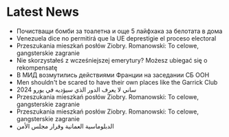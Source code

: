 # Latest News
-  Почистващи бомби за тоалетна и още 5 лайфхака за белотата в дома
-  Venezuela dice no permitirá que la UE deprestigie el proceso electoral
-  Przeszukania mieszkań posłów Ziobry. Romanowski: To celowe, gangsterskie zagranie
-  Nie skorzystałeś z wcześniejszej emerytury? Możesz ubiegać się o rekompensatę
-  В МИД возмутились действиями Франции на заседании СБ ООН
-  Men shouldn't be scared to have their own places like the Garrick Club
-  ساني لا يعرف الدور الذي سيؤديه في يورو 2024
-  Przeszukania mieszkań posłów Ziobry. Romanowski: To celowe, gangsterskie zagranie
-  Przeszukania mieszkań posłów Ziobry. Romanowski: To celowe, gangsterskie zagranie
-  الدبلوماسية العمانية وقرار مجلس الأمن
